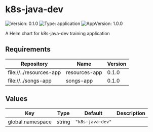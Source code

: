 # k8s-java-dev

![Version: 0.1.0](https://img.shields.io/badge/Version-0.1.0-informational?style=flat-square) ![Type: application](https://img.shields.io/badge/Type-application-informational?style=flat-square) ![AppVersion: 1.0.0](https://img.shields.io/badge/AppVersion-1.0.0-informational?style=flat-square)

A Helm chart for k8s-java-dev training application

## Requirements

| Repository | Name | Version |
|------------|------|---------|
| file://../resources-app | resources-app | 0.1.0 |
| file://../songs-app | songs-app | 0.1.0 |

## Values

| Key | Type | Default | Description |
|-----|------|---------|-------------|
| global.namespace | string | `"k8s-java-dev"` |  |

